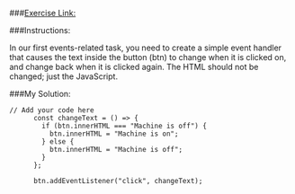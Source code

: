 ###[Exercise Link:](https://developer.mozilla.org/en-US/docs/Learn/JavaScript/Building_blocks/Test_your_skills:_Events#dom_manipulation_considered_useful)<br>

###Instructions: <br>

In our first events-related task, you need to create a simple event handler that causes the text inside the button (btn) to change when it is clicked on, and change back when it is clicked again.
The HTML should not be changed; just the JavaScript.<br>

###My Solution:<br>

```
// Add your code here
      const changeText = () => {
        if (btn.innerHTML === "Machine is off") {
          btn.innerHTML = "Machine is on";
        } else {
          btn.innerHTML = "Machine is off";
        }
      };

      btn.addEventListener("click", changeText);
```
